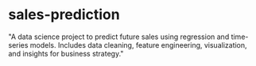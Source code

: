 # sales-prediction
"A data science project to predict future sales using regression and time-series models. Includes data cleaning, feature engineering, visualization, and insights for business strategy."
